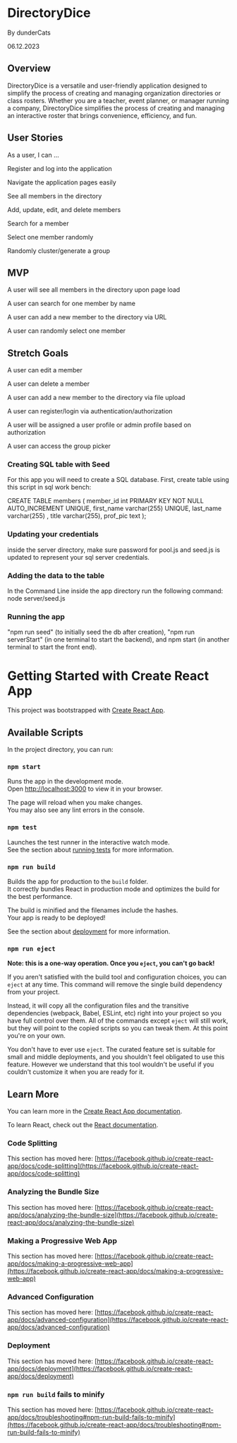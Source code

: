 # DirectoryDice 

By dunderCats  

06.12.2023 

## Overview 

DirectoryDice is a versatile and user-friendly application designed to simplify the process of creating and managing organization directories or class rosters.  Whether you are a teacher, event planner, or manager running a company, DirectoryDice simplifies the process of creating and managing an interactive roster that brings convenience, efficiency, and fun. 

## User Stories 

As a user, I can … 

Register and log into the application 

Navigate the application pages easily 

See all members in the directory 

Add, update, edit, and delete members 

Search for a member 

Select one member randomly 

Randomly cluster/generate a group 

## MVP  

A user will see all members in the directory upon page load 

A user can search for one member by name 

A user can add a new member to the directory via URL 

A user can randomly select one member 

 
## Stretch Goals 

A user can edit a member 

A user can delete a member 

A user can add a new member to the directory via file upload 

A user can register/login via authentication/authorization 

A user will be assigned a user profile or admin profile based on authorization 

A user can access the group picker 


### Creating SQL table with Seed

For this app you will need to create a SQL database. First, create table using this script in sql work bench:

CREATE TABLE members (
    member_id int PRIMARY KEY NOT NULL AUTO_INCREMENT UNIQUE,
    first_name varchar(255) UNIQUE,
    last_name varchar(255) ,
    title varchar(255),
    prof_pic text
);

### Updating your credentials
inside the server directory, make sure password for pool.js and seed.js is updated to represent your sql server credentials.

### Adding the data to the table
In the Command Line inside the app directory run the following command: node server/seed.js

### Running the app
"npm run seed" (to initially seed the db after creation), "npm run serverStart" (in one terminal to start the backend), and npm start (in another terminal to start the front end).










# Getting Started with Create React App

This project was bootstrapped with [Create React App](https://github.com/facebook/create-react-app).

## Available Scripts

In the project directory, you can run:

### `npm start`

Runs the app in the development mode.\
Open [http://localhost:3000](http://:3000) to view it in your browser.

The page will reload when you make changes.\
You may also see any lint errors in the console.

### `npm test`

Launches the test runner in the interactive watch mode.\
See the section about [running tests](https://facebook.github.io/create-react-app/docs/running-tests) for more information.

### `npm run build`

Builds the app for production to the `build` folder.\
It correctly bundles React in production mode and optimizes the build for the best performance.

The build is minified and the filenames include the hashes.\
Your app is ready to be deployed!

See the section about [deployment](https://facebook.github.io/create-react-app/docs/deployment) for more information.

### `npm run eject`

**Note: this is a one-way operation. Once you `eject`, you can't go back!**

If you aren't satisfied with the build tool and configuration choices, you can `eject` at any time. This command will remove the single build dependency from your project.

Instead, it will copy all the configuration files and the transitive dependencies (webpack, Babel, ESLint, etc) right into your project so you have full control over them. All of the commands except `eject` will still work, but they will point to the copied scripts so you can tweak them. At this point you're on your own.

You don't have to ever use `eject`. The curated feature set is suitable for small and middle deployments, and you shouldn't feel obligated to use this feature. However we understand that this tool wouldn't be useful if you couldn't customize it when you are ready for it.

## Learn More

You can learn more in the [Create React App documentation](https://facebook.github.io/create-react-app/docs/getting-started).

To learn React, check out the [React documentation](https://reactjs.org/).

### Code Splitting

This section has moved here: [https://facebook.github.io/create-react-app/docs/code-splitting](https://facebook.github.io/create-react-app/docs/code-splitting)

### Analyzing the Bundle Size

This section has moved here: [https://facebook.github.io/create-react-app/docs/analyzing-the-bundle-size](https://facebook.github.io/create-react-app/docs/analyzing-the-bundle-size)

### Making a Progressive Web App

This section has moved here: [https://facebook.github.io/create-react-app/docs/making-a-progressive-web-app](https://facebook.github.io/create-react-app/docs/making-a-progressive-web-app)

### Advanced Configuration

This section has moved here: [https://facebook.github.io/create-react-app/docs/advanced-configuration](https://facebook.github.io/create-react-app/docs/advanced-configuration)

### Deployment

This section has moved here: [https://facebook.github.io/create-react-app/docs/deployment](https://facebook.github.io/create-react-app/docs/deployment)

### `npm run build` fails to minify

This section has moved here: [https://facebook.github.io/create-react-app/docs/troubleshooting#npm-run-build-fails-to-minify](https://facebook.github.io/create-react-app/docs/troubleshooting#npm-run-build-fails-to-minify)
